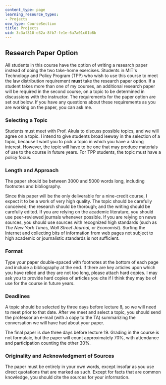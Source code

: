 ```yaml
---
content_type: page
learning_resource_types:
- Projects
ocw_type: CourseSection
title: Projects
uid: 3c3af310-e32a-8fb7-fe1e-6a7a01c01b8b
---
```


Research Paper Option
---------------------

All students in this course have the option of writing a research paper instead of doing the two take-home exercises. Students in MIT's Technology and Policy Program (TPP) who wish to use this course to meet the law distribution requirement **must** take the research paper option. If a student takes more than one of my courses, an additional research paper will be required in the second course, on a topic to be determined in discussions with the instructor. The requirements for the paper option are set out below. If you have any questions about these requirements as you are working on the paper, you can ask me.

### Selecting a Topic

Students must meet with Prof. Akula to discuss possible topics, and we will agree on a topic. I intend to give students broad leeway in the selection of a topic, because I want you to pick a topic in which you have a strong interest. However, the topic will have to be one that may produce materials of use to the course in future years. For TPP students, the topic must have a policy focus.

### Length and Approach

The paper should be between 3000 and 5000 words long, including footnotes and bibliography.

Since this paper will be the only deliverable for a nine-credit course, I expect it to be a work of very high quality. The topic should be carefully conceived; the research should be thorough; and the writing should be carefully edited. If you are relying on the academic literature, you should use peer-reviewed journals whenever possible. If you are relying on news sources, you should use sources with recognized high standards (such as _The New York Times, Wall Street Journal_, or _Economist_). Surfing the Internet and collecting bits of information from web pages not subject to high academic or journalistic standards is not sufficient.

### Format

Type your paper double-spaced with footnotes at the bottom of each page and include a bibliography at the end. If there are key articles upon which you have relied and they are not too long, please attach hard copies. I may ask you to provide hard copies of articles you cite if I think they may be of use for the course in future years.

### Deadlines

A topic should be selected by three days before lecture 8, so we will need to meet prior to that date. After we meet and select a topic, you should send the professor an e-mail (with a copy to the TA) summarizing the conversation we will have had about your paper.

The final paper is due three days before lecture 19. Grading in the course is not formulaic, but the paper will count approximately 70%, with attendance and participation counting the other 30%.

### Originality and Acknowledgment of Sources

The paper must be entirely in your own words, except insofar as you use direct quotations that are marked as such. Except for facts that are common knowledge, you should cite the sources for your information.